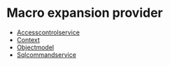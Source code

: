 # Macro expansion provider

* [Accesscontrolservice](./accesscontrolservice.md)
* [Context](./context.md)
* [Objectmodel](./objectmodel.md)
* [Sqlcommandservice](./sqlcommandservice.md)
